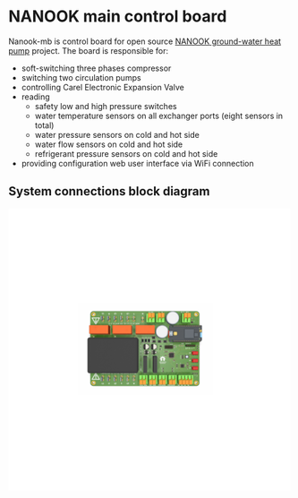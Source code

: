 # NANOOK main control board

Nanook-mb is control board for open source [NANOOK ground-water heat pump](http://www.nanook.cc) project. The board is responsible for:

- soft-switching three phases compressor
- switching two circulation pumps
- controlling Carel Electronic Expansion Valve
- reading
  - safety low and high pressure switches
  - water temperature sensors on all exchanger ports (eight sensors in total)
  - water pressure sensors on cold and hot side
  - water flow sensors on cold and hot side
  - refrigerant pressure sensors on cold and hot side
- providing configuration web user interface via WiFi connection

## System connections block diagram

![Block Diagram](/images/block-diagram.svg)